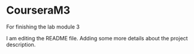# CourseraM3
For finishing the lab module 3

I am editing the README file. Adding some more details about the project description.
